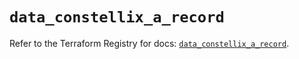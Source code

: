 # `data_constellix_a_record`

Refer to the Terraform Registry for docs: [`data_constellix_a_record`](https://registry.terraform.io/providers/constellix/constellix/0.4.6/docs/data-sources/a_record).
